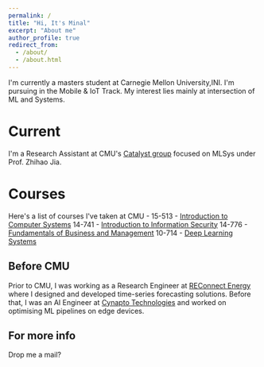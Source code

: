 ```yaml
---
permalink: /
title: "Hi, It's Minal"
excerpt: "About me"
author_profile: true
redirect_from: 
  - /about/
  - /about.html
---
```


I'm currently a masters student at Carnegie Mellon University,INI. I'm pursuing in the Mobile & IoT Track. My interest lies mainly at intersection of ML and Systems.

Current
======
I'm a Research Assistant at CMU's [Catalyst group](https://catalyst.cs.cmu.edu/) focused on MLSys under Prof. Zhihao Jia.

Courses
======
Here's a list of courses I've taken at CMU - 
15-513 - [Introduction to Computer Systems](https://www.cs.cmu.edu/~213/)
14-741 - [Introduction to Information Security](https://www.cmu.edu/mits/curriculum/core/14-741.html)
14-776 - [Fundamentals of Business and Management](https://www.coursicle.com/cmu/courses/INI/14776/)
10-714 - [Deep Learning Systems](https://dlsyscourse.org/)

Before CMU
------
Prior to CMU, I was working as a Research Engineer at [REConnect Energy](https://www.reconnectenergy.com/) where I designed and developed time-series forecasting solutions. Before that, I was an AI Engineer at [Cynapto Technologies](https://www.cynapto.com/) and worked on optimising ML pipelines on edge devices.


For more info
------
Drop me a mail?
